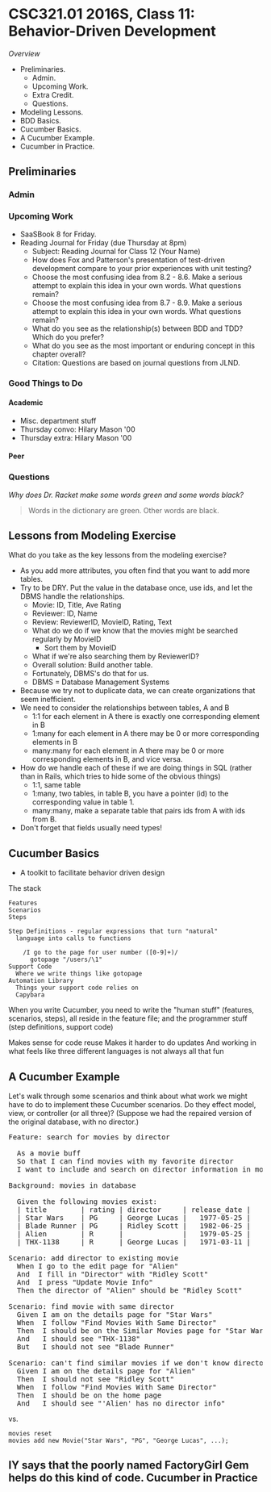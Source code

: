 CSC321.01 2016S, Class 11: Behavior-Driven Development
======================================================

_Overview_

* Preliminaries.
    * Admin.
    * Upcoming Work.
    * Extra Credit.
    * Questions.
* Modeling Lessons.
* BDD Basics.
* Cucumber Basics.
* A Cucumber Example.
* Cucumber in Practice.

Preliminaries
-------------

### Admin

### Upcoming Work

* SaaSBook 8 for Friday.
* Reading Journal for Friday (due Thursday at 8pm)
    * Subject: Reading Journal for Class 12 (Your Name)
    * How does Fox and Patterson's presentation of test-driven development 
      compare to your prior experiences with unit testing?
    * Choose the most confusing idea from 8.2 - 8.6. Make a serious attempt 
      to explain this idea in your own words. What questions remain?
    * Choose the most confusing idea from 8.7 - 8.9. Make a serious attempt 
      to explain this idea in your own words. What questions remain?
    * What do you see as the relationship(s) between BDD and TDD?  Which
      do you prefer?
    * What do you see as the most important or enduring concept in this 
      chapter overall?
    * Citation: Questions are based on journal questions from JLND.

### Good Things to Do

#### Academic

* Misc. department stuff
* Thursday convo: Hilary Mason '00
* Thursday extra: Hilary Mason '00

#### Peer

### Questions

_Why does Dr. Racket make some words green and some words black?_

> Words in the dictionary are green.  Other words are black.

Lessons from Modeling Exercise
------------------------------

What do you take as the key lessons from the modeling exercise?

* As you add more attributes, you often find that you want to add
  more tables.
* Try to be DRY.  Put the value in the database once, use ids,
  and let the DBMS handle the relationships.
     * Movie: ID, Title, Ave Rating
     * Reviewer: ID, Name
     * Review: ReviewerID, MovieID, Rating, Text
     * What do we do if we know that the movies might be searched
       regularly by MovieID 
         * Sort them by MovieID
     * What if we're also searching them by ReviewerID?
     * Overall solution: Build another table.
     * Fortunately, DBMS's do that for us.
     * DBMS = Database Management Systems
* Because we try not to duplicate data, we can create organizations
  that seem inefficient.
* We need to consider the relationships between tables, A and B
    * 1:1 for each element in A there is exactly one corresponding
      element in B
    * 1:many for each element in A there may be 0 or more corresponding
      elements in B
    * many:many for each element in A there may be 0 or more corresponding
      elements in B, and vice versa.
* How do we handle each of these if we are doing things in SQL (rather
  than in Rails, which tries to hide some of the obvious things)
    * 1:1, same table
    * 1:many, two tables, in table B, you have a pointer (id) to 
      the corresponding value in table 1.
    * many:many, make a separate table that pairs ids from A with
      ids from B.
* Don't forget that fields usually need types!

Cucumber Basics
---------------

* A toolkit to facilitate behavior driven design

The stack

    Features
    Scenarios
    Steps

    Step Definitions - regular expressions that turn "natural" 
      language into calls to functions

        /I go to the page for user number ([0-9]+)/
          gotopage "/users/\1"
    Support Code
      Where we write things like gotopage
    Automation Library
      Things your support code relies on
      Capybara

When you write Cucumber, you need to write the "human stuff"
(features, scenarios, steps), all reside in the feature file;
and the programmer stuff (step definitions, support code)

Makes sense for code reuse
Makes it harder to do updates
And working in what feels like three different languages is not
  always all that fun

A Cucumber Example
------------------

Let's walk through some scenarios and think about what work we might have
to do to implement these Cucumber scenarios.  Do they effect model, view,
or controller (or all three)?  (Suppose we had the repaired version of
the original database, with no director.)

<pre>
Feature: search for movies by director

  As a movie buff
  So that I can find movies with my favorite director
  I want to include and search on director information in movies I enter

Background: movies in database

  Given the following movies exist:
  | title        | rating | director     | release_date |
  | Star Wars    | PG     | George Lucas |   1977-05-25 |
  | Blade Runner | PG     | Ridley Scott |   1982-06-25 |
  | Alien        | R      |              |   1979-05-25 |
  | THX-1138     | R      | George Lucas |   1971-03-11 |

Scenario: add director to existing movie
  When I go to the edit page for "Alien"
  And  I fill in "Director" with "Ridley Scott"
  And  I press "Update Movie Info"
  Then the director of "Alien" should be "Ridley Scott"

Scenario: find movie with same director
  Given I am on the details page for "Star Wars"
  When  I follow "Find Movies With Same Director"
  Then  I should be on the Similar Movies page for "Star Wars"
  And   I should see "THX-1138"
  But   I should not see "Blade Runner"

Scenario: can't find similar movies if we don't know director (sad path)
  Given I am on the details page for "Alien"
  Then  I should not see "Ridley Scott"
  When  I follow "Find Movies With Same Director"
  Then  I should be on the home page
  And   I should see "'Alien' has no director info"
</pre>

vs.

    movies reset
    movies add new Movie("Star Wars", "PG", "George Lucas", ...);

IY says that the poorly named FactoryGirl Gem helps do this kind of code.
Cucumber in Practice
--------------------

